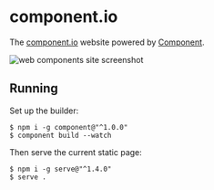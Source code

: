 # component.io

  The [component.io](http://component.io) website powered by [Component](https://github.com/component/component).

  ![web components site screenshot](http://f.cl.ly/items/410J2r0Y1Q0m3q01182y/site.png)

## Running

  Set up the builder:

```
$ npm i -g component@"^1.0.0"
$ component build --watch
```

  Then serve the current static page:

```
$ npm i -g serve@"^1.4.0"
$ serve .
```
